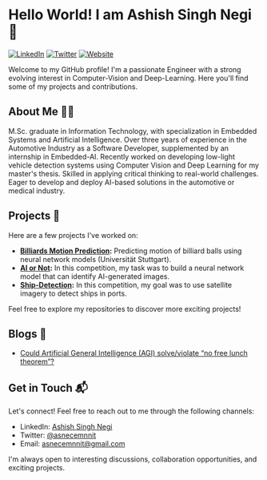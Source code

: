 # Hello World! I am Ashish Singh Negi 👋

[![LinkedIn](https://img.shields.io/badge/LinkedIn-Connect-blue)](https://www.linkedin.com/in/asnecemnnit)
[![Twitter](https://img.shields.io/badge/Twitter-Follow-blue)](https://twitter.com/asnecemnnit)
[![Website](https://img.shields.io/badge/Website-Visit-brightgreen)](https://asnecemnnit.github.io/)

Welcome to my GitHub profile! I'm a passionate Engineer with a strong evolving interest in Computer-Vision and Deep-Learning. Here you'll find some of my projects and contributions.

## About Me 🧑‍💻

M.Sc. graduate in Information Technology, with specialization in Embedded Systems and Artificial Intelligence. Over three years of experience in the Automotive Industry as a Software Developer, supplemented by an internship in Embedded-AI. Recently worked on developing low-light vehicle detection systems using Computer Vision and Deep Learning for my master's thesis. Skilled in applying critical thinking to real-world challenges. Eager to develop and deploy AI-based solutions in the automotive or medical industry.

## Projects 🚀

Here are a few projects I've worked on:

- **[Billiards Motion Prediction](https://github.com/asnecemnnit/fapra_ai_public):** Predicting motion of billiard balls using neural network models (Universität Stuttgart).
- **[AI or Not](https://github.com/asnecemnnit/huggingface_competitions_aiornot):** In this competition, my task was to build a neural network model that can identify AI-generated images.
- **[Ship-Detection](https://github.com/asnecemnnit/huggingface_competitions_shipdetection):** In this competition, my goal was to use satellite imagery to detect ships in ports.

Feel free to explore my repositories to discover more exciting projects!

<!-- ## Contributions and Open Source 💡

I believe in the power of open-source collaboration and have made contributions to several projects. Some of my notable contributions include:

- **[Contributed Project 1](https://github.com/organization/project-1):** Description of your contribution.
- **[Contributed Project 2](https://github.com/organization/project-2):** Description of your contribution. -->

## Blogs 📝
<!-- 
I love sharing my knowledge and experiences through blog posts. Check out some of my recent articles:

- **[Blog Post 1](https://your-blog.com/post-1):** Description of the blog post.
- **[Blog Post 2](https://your-blog.com/post-2):** Description of the blog post.

Feel free to visit my blog to explore more insightful content! -->
- [Could Artificial General Intelligence (AGI) solve/violate “no free lunch theorem”?](https://medium.com/@asnecemnnit/could-artificial-general-intelligence-agi-solve-violate-no-free-lunch-theorem-9d77c447d695)

## Get in Touch 📬

Let's connect! Feel free to reach out to me through the following channels:

- LinkedIn: [Ashish Singh Negi](https://www.linkedin.com/in/asnecemnnit)
- Twitter: [@asnecemnnit](https://twitter.com/asnecemnnit)
- Email: asnecemnnit@gmail.com

I'm always open to interesting discussions, collaboration opportunities, and exciting projects.


